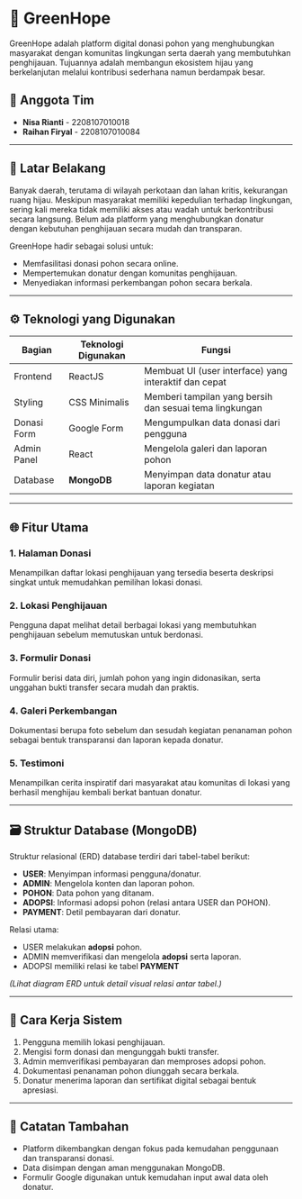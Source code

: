 # 🌱 GreenHope

GreenHope adalah platform digital donasi pohon yang menghubungkan masyarakat dengan komunitas lingkungan serta daerah yang membutuhkan penghijauan. Tujuannya adalah membangun ekosistem hijau yang berkelanjutan melalui kontribusi sederhana namun berdampak besar.

## 👥 Anggota Tim
- **Nisa Rianti** - 2208107010018  
- **Raihan Firyal** - 2208107010084

---

## 🧩 Latar Belakang

Banyak daerah, terutama di wilayah perkotaan dan lahan kritis, kekurangan ruang hijau. Meskipun masyarakat memiliki kepedulian terhadap lingkungan, sering kali mereka tidak memiliki akses atau wadah untuk berkontribusi secara langsung. Belum ada platform yang menghubungkan donatur dengan kebutuhan penghijauan secara mudah dan transparan.

GreenHope hadir sebagai solusi untuk:
- Memfasilitasi donasi pohon secara online.
- Mempertemukan donatur dengan komunitas penghijauan.
- Menyediakan informasi perkembangan pohon secara berkala.

---

## ⚙️ Teknologi yang Digunakan

| Bagian         | Teknologi Digunakan | Fungsi                                                                 |
|----------------|----------------------|------------------------------------------------------------------------|
| Frontend       | ReactJS              | Membuat UI (user interface) yang interaktif dan cepat                 |
| Styling        | CSS Minimalis        | Memberi tampilan yang bersih dan sesuai tema lingkungan               |
| Donasi Form    | Google Form          | Mengumpulkan data donasi dari pengguna                                |
| Admin Panel    | React                | Mengelola galeri dan laporan pohon                                    |
| Database       | **MongoDB**          | Menyimpan data donatur atau laporan kegiatan                          |

---

## 🌐 Fitur Utama

### 1. Halaman Donasi  
Menampilkan daftar lokasi penghijauan yang tersedia beserta deskripsi singkat untuk memudahkan pemilihan lokasi donasi.

### 2. Lokasi Penghijauan  
Pengguna dapat melihat detail berbagai lokasi yang membutuhkan penghijauan sebelum memutuskan untuk berdonasi.

### 3. Formulir Donasi  
Formulir berisi data diri, jumlah pohon yang ingin didonasikan, serta unggahan bukti transfer secara mudah dan praktis.

### 4. Galeri Perkembangan  
Dokumentasi berupa foto sebelum dan sesudah kegiatan penanaman pohon sebagai bentuk transparansi dan laporan kepada donatur.

### 5. Testimoni  
Menampilkan cerita inspiratif dari masyarakat atau komunitas di lokasi yang berhasil menghijau kembali berkat bantuan donatur.

---

## 🗃️ Struktur Database (MongoDB)

Struktur relasional (ERD) database terdiri dari tabel-tabel berikut:

- **USER**: Menyimpan informasi pengguna/donatur.
- **ADMIN**: Mengelola konten dan laporan pohon.
- **POHON**: Data pohon yang ditanam.
- **ADOPSI**: Informasi adopsi pohon (relasi antara USER dan POHON).
- **PAYMENT**: Detil pembayaran dari donatur.

Relasi utama:
- USER melakukan **adopsi** pohon.
- ADMIN memverifikasi dan mengelola **adopsi** serta laporan.
- ADOPSI memiliki relasi ke tabel **PAYMENT**

*(Lihat diagram ERD untuk detail visual relasi antar tabel.)*

---

## 🚀 Cara Kerja Sistem

1. Pengguna memilih lokasi penghijauan.
2. Mengisi form donasi dan mengunggah bukti transfer.
3. Admin memverifikasi pembayaran dan memproses adopsi pohon.
4. Dokumentasi penanaman pohon diunggah secara berkala.
5. Donatur menerima laporan dan sertifikat digital sebagai bentuk apresiasi.

---

## 📌 Catatan Tambahan

- Platform dikembangkan dengan fokus pada kemudahan penggunaan dan transparansi donasi.
- Data disimpan dengan aman menggunakan MongoDB.
- Formulir Google digunakan untuk kemudahan input awal data oleh donatur.
